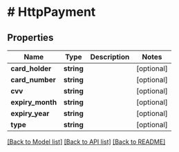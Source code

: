 # # HttpPayment

## Properties

Name | Type | Description | Notes
------------ | ------------- | ------------- | -------------
**card_holder** | **string** |  | [optional]
**card_number** | **string** |  | [optional]
**cvv** | **string** |  | [optional]
**expiry_month** | **string** |  | [optional]
**expiry_year** | **string** |  | [optional]
**type** | **string** |  | [optional]

[[Back to Model list]](../../README.md#models) [[Back to API list]](../../README.md#endpoints) [[Back to README]](../../README.md)
